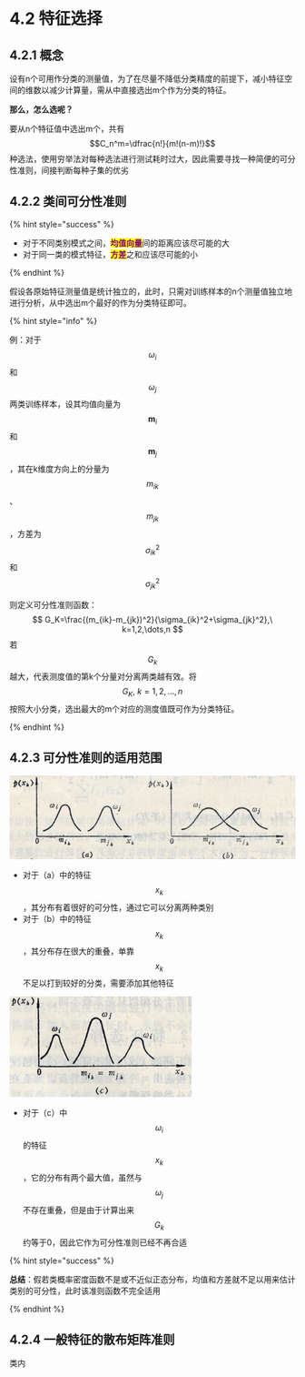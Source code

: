 # 4.2 特征选择

## 4.2.1 概念

设有n个可用作分类的测量值，为了在尽量不降低分类精度的前提下，减小特征空间的维数以减少计算量，需从中直接选出m个作为分类的特征。



**那么，怎么选呢？**



要从n个特征值中选出m个，共有$$C_n^m=\dfrac{n!}{m!(n-m)!}$$种选法，使用穷举法对每种选法进行测试耗时过大，因此需要寻找一种简便的可分性准则，间接判断每种子集的优劣



## 4.2.2 类间可分性准则

{% hint style="success" %}

- 对于不同类别模式之间，<mark style="color:purple;">**均值向量**</mark>间的距离应该尽可能的大
- 对于同一类的模式特征，<mark style="color:purple;">**方差**</mark>之和应该尽可能的小

{% endhint %}



假设各原始特征测量值是统计独立的，此时，只需对训练样本的n个测量值独立地进行分析，从中选出m个最好的作为分类特征即可。



{% hint style="info" %}

例：对于$$\omega_i$$和$$\omega_j$$两类训练样本，设其均值向量为$$\boldsymbol{m}_i$$和$$\boldsymbol{m}_j$$，其在k维度方向上的分量为$$m_{ik}$$、$$m_{jk}$$，方差为$$\sigma_{ik}^2$$和$$\sigma_{jk}^2$$



则定义可分性准则函数：
$$
G_K=\frac{(m_{ik}-m_{jk})^2}{\sigma_{ik}^2+\sigma_{jk}^2},\ k=1,2,\dots,n
$$
若$$G_k$$越大，代表测度值的第k个分量对分离两类越有效。将$$G_K,\ k=1,2,\dots,n$$按照大小分类，选出最大的m个对应的测度值既可作为分类特征。

{% endhint %}





## 4.2.3 可分性准则的适用范围

![](../.gitbook/assets/4.2.1.png)

- 对于（a）中的特征$$x_k$$，其分布有着很好的可分性，通过它可以分离两种类别
- 对于（b）中的特征$$x_k$$，其分布存在很大的重叠，单靠$$x_k$$不足以打到较好的分类，需要添加其他特征

![](../.gitbook/assets/4.2.2.png)

- 对于（c）中$$\omega_i$$的特征$$x_k$$，它的分布有两个最大值，虽然与$$\omega_j$$不存在重叠，但是由于计算出来$$G_k$$约等于0，因此它作为可分性准则已经不再合适



{% hint style="success" %}

**总结**：假若类概率密度函数不是或不近似正态分布，均值和方差就不足以用来估计类别的可分性，此时该准则函数不完全适用

{% endhint %}



## 4.2.4 一般特征的散布矩阵准则

类内
